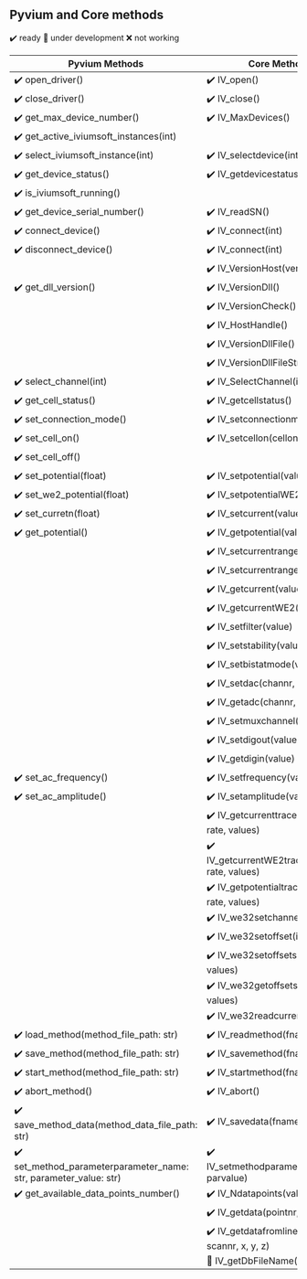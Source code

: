 ## Pyvium and Core methods
:heavy_check_mark: ready
:small_orange_diamond: under development
:x: not working

| Pyvium Methods                                        | Core Methods                              |
| ----------------------------------------------------- | ----------------------------------------- |
| :heavy_check_mark: open_driver()                      | :heavy_check_mark: IV_open()              |  
| :heavy_check_mark: close_driver()                     | :heavy_check_mark: IV_close()             |
| :heavy_check_mark: get_max_device_number()            | :heavy_check_mark: IV_MaxDevices()        |
| :heavy_check_mark: get_active_iviumsoft_instances(int)|                                           |
| :heavy_check_mark: select_iviumsoft_instance(int)     | :heavy_check_mark: IV_selectdevice(int)   |
| :heavy_check_mark: get_device_status()                | :heavy_check_mark: IV_getdevicestatus()   |
| :heavy_check_mark: is_iviumsoft_running()             |                                           |
| :heavy_check_mark: get_device_serial_number()         | :heavy_check_mark: IV_readSN()            |
| :heavy_check_mark: connect_device()                   | :heavy_check_mark: IV_connect(int)        |
| :heavy_check_mark: disconnect_device()                | :heavy_check_mark: IV_connect(int)        |
|                                                       | :heavy_check_mark: IV_VersionHost(version)|
| :heavy_check_mark: get_dll_version()                  | :heavy_check_mark: IV_VersionDll()        |
|                                                       | :heavy_check_mark: IV_VersionCheck()      |
|                                                       | :heavy_check_mark: IV_HostHandle()                |
|                                                       | :heavy_check_mark: IV_VersionDllFile()            |
|                                                       | :heavy_check_mark: IV_VersionDllFileStr()         |
| :heavy_check_mark: select_channel(int)                | :heavy_check_mark: IV_SelectChannel(int)          |
| :heavy_check_mark: get_cell_status()                  |  :heavy_check_mark: IV_getcellstatus()            |
| :heavy_check_mark: set_connection_mode()              |  :heavy_check_mark: IV_setconnectionmode(value)   |
| :heavy_check_mark: set_cell_on()                      |  :heavy_check_mark: IV_setcellon(cellon)          |
| :heavy_check_mark: set_cell_off()                     |        |
| :heavy_check_mark: set_potential(float)               |  :heavy_check_mark: IV_setpotential(value)|
| :heavy_check_mark: set_we2_potential(float)           |  :heavy_check_mark: IV_setpotentialWE2(value)|
| :heavy_check_mark: set_curretn(float)                 |  :heavy_check_mark: IV_setcurrent(value)|
| :heavy_check_mark: get_potential()                    |  :heavy_check_mark: IV_getpotential(value)|
|                                                       |  :heavy_check_mark: IV_setcurrentrange(value)|
|                                                       |  :heavy_check_mark: IV_setcurrentrangeWE2(value)|
|                                                       |  :heavy_check_mark: IV_getcurrent(value)|
|                                                       |  :heavy_check_mark: IV_getcurrentWE2(value)|
|                                                       |  :heavy_check_mark: IV_setfilter(value)|
|                                                       |  :heavy_check_mark: IV_setstability(value)|
|                                                       |  :heavy_check_mark: IV_setbistatmode(value)|
|                                                       |  :heavy_check_mark: IV_setdac(channr, value)|
|                                                       |  :heavy_check_mark: IV_getadc(channr, value)|
|                                                       |  :heavy_check_mark: IV_setmuxchannel(value)|
|                                                       |  :heavy_check_mark: IV_setdigout(value)|
|                                                       |  :heavy_check_mark: IV_getdigin(value)|
|  :heavy_check_mark: set_ac_frequency()                |  :heavy_check_mark: IV_setfrequency(value)|
|  :heavy_check_mark: set_ac_amplitude()                |  :heavy_check_mark: IV_setamplitude(value)|
|                                                       |  :heavy_check_mark: IV_getcurrenttrace(npoints, rate, values)|
|                                                       |  :heavy_check_mark: IV_getcurrentWE2trace(npoints, rate, values)|
|      |  :heavy_check_mark: IV_getpotentialtrace(npoints, rate, values)|
|      |  :heavy_check_mark: IV_we32setchannel(index)|
|      |  :heavy_check_mark: IV_we32setoffset(index, value)|
|      |  :heavy_check_mark: IV_we32setoffsets(nval, values)|
|      |  :heavy_check_mark: IV_we32getoffsets(nval, values)|
|      |  :heavy_check_mark: IV_we32readcurrents(values)|
| :heavy_check_mark: load_method(method_file_path: str) |  :heavy_check_mark: IV_readmethod(fname)|
| :heavy_check_mark: save_method(method_file_path: str) |  :heavy_check_mark: IV_savemethod(fname)|
| :heavy_check_mark: start_method(method_file_path: str) |  :heavy_check_mark: IV_startmethod(fname)|
| :heavy_check_mark: abort_method() |  :heavy_check_mark: IV_abort()|
| :heavy_check_mark: save_method_data(method_data_file_path: str) |  :heavy_check_mark: IV_savedata(fname)|
| :heavy_check_mark: set_method_parameterparameter_name: str, parameter_value: str) |  :heavy_check_mark: IV_setmethodparameter(parname, parvalue)|
| :heavy_check_mark: get_available_data_points_number() |  :heavy_check_mark: IV_Ndatapoints(value)|
|  |  :heavy_check_mark: IV_getdata(pointnr, x, y, z)|
|  |  :heavy_check_mark: IV_getdatafromline(pointnr, scannr, x, y, z)|
|  |  :small_orange_diamond: IV_getDbFileName(fname)|